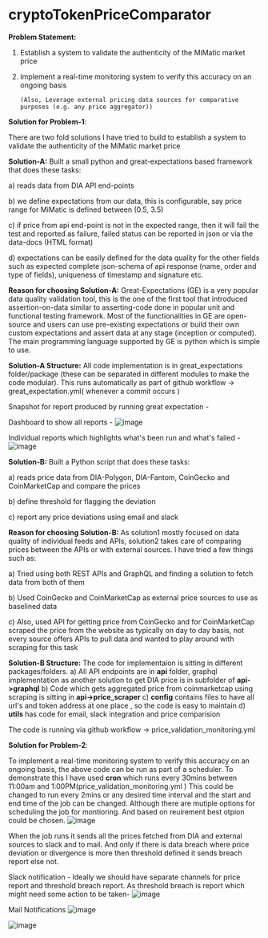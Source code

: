 # cryptoTokenPriceComparator

**Problem Statement:**

1. Establish a system to validate the authenticity of the MiMatic market price
2. Implement a real-time monitoring system to verify this accuracy on an ongoing basis

       (Also, Leverage external pricing data sources for comparative purposes (e.g. any price aggregator))

**Solution for Problem-1**:

There are two fold solutions I have tried to build to establish a system to validate the authenticity of the MiMatic market price

**Solution-A:** Built a small python and great-expectations based framework that does these tasks:

a) reads data from DIA API end-points

b) we define expectations from our data, this is configurable, say price range for MiMatic is defined between (0.5, 3.5)

c) if price from api end-point is not in the expected range, then it will fail the test and reported as failure, failed status can be reported in json or via the data-docs (HTML format)

d) expectations can be easily defined for the data quality for the other fields such as expected complete json-schema of api response (name, order and type of fields), uniqueness of timestamp and signature etc.

**Reason for choosing Solution-A:** Great-Expectations (GE) is a very popular data quality validation tool, this is the one of the first tool that introduced assertion-on-data similar to asserting-code done in popular unit and functional testing framework. Most of the functionalities in GE are open-source and users can use pre-existing expectations or build their own custom expectations and assert data at any stage (inception or computed). The main programming language supported by GE is python which is simple to use. 

**Solution-A Structure:** All code implementation is in great_expectations folder/package (these can be separated in different modules to make the code modular). 
This runs automatically as part of github workflow -> great_expectation.yml(  whenever a commit occurs )

Snapshot for report produced by running great expectation -

Dashboard to show all reports -
![image](https://github.com/simsheo/cryptoTokenPriceComparator/assets/91950874/a04d5621-40df-43ee-ba02-8977e6d156ee)

Individual reports which highlights what's been run and what's failed -
![image](https://github.com/simsheo/cryptoTokenPriceComparator/assets/91950874/b33828a4-031b-45c7-ba02-3dc22177cbbb)

**Solution-B:** Built a Python script that does these tasks:

a) reads price data from DIA-Polygon, DIA-Fantom, CoinGecko and CoinMarketCap and compare the prices 

b) define threshold for flagging the deviation

c) report any price deviations using email and slack

**Reason for choosing Solution-B:** As solution1 mostly focused on data quality of individual feeds and APIs, solution2 takes care of comparing prices between the APIs or with external sources. I have tried a few things such as:

a) Tried using both REST APIs and GraphQL and finding a solution to fetch data from both of them

b) Used CoinGecko and CoinMarketCap as external price sources to use as baselined data

c) Also, used API for getting price from CoinGecko and for CoinMarketCap scraped the price from the website as typically on day to day basis, not every source offers APIs to pull data and wanted to play around with scraping for this task

**Solution-B Structure:** The code for implementaion is sitting in different packages/folders. 
a) All API endpoints are in **api** folder, graphql implementation as another solution to get DIA price is in subfolder of **api->graphql**
b) Code which gets aggregated price from coinmarketcap using scraping is sitting in **api->price_scraper**
c) **config** contains files to have all url's and token address at one place , so the code is easy to maintain 
d) **utils** has code for email, slack integration and price comparision

The code is running via github workflow -> price_validation_monitoring.yml

**Solution for Problem-2**: 

To implement a real-time monitoring system to verify this accuracy on an ongoing basis, the above code can be run as part of a scheduler. To demonstrate this I have used **cron** which runs every 30mins between 11:00am and 1:00PM(price_validation_monitoring.yml ) This could be changed to run every 2mins or any desired time interval and the start and end time of the job can be changed. Although there are mutiple options for scheduling the job for montioring. And based on reuirement best otpion could be chosen.
![image](https://github.com/simsheo/cryptoTokenPriceComparator/assets/91950874/08aa99c4-fc73-43a3-b9f3-f90a415fbf39)

When the job runs it sends all the prices fetched from DIA and external sources to slack and to mail. And only if there is data breach where price deviation or divergence is more then threshold defined it sends breach report else not.

Slack notification - Ideally we should have separate channels for price report and threshold breach report. As threshold breach is report which might need some action to be taken-
![image](https://github.com/simsheo/cryptoTokenPriceComparator/assets/91950874/96047057-97ea-4bbe-a9df-62cac34a65ed)

Mail Notifications
![image](https://github.com/simsheo/cryptoTokenPriceComparator/assets/91950874/ebe047f4-eba5-4f13-b07f-7fb1e2e72003)

![image](https://github.com/simsheo/cryptoTokenPriceComparator/assets/91950874/44615d88-456d-48bb-a3ae-551e6e03fdc6)







